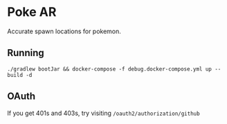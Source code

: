 # Poke AR
Accurate spawn locations for pokemon.

## Running
`./gradlew bootJar && docker-compose -f debug.docker-compose.yml up --build -d`

## OAuth
If you get 401s and 403s, try visiting `/oauth2/authorization/github`